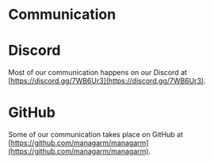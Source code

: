 # Communication

# Discord
Most of our communication happens on our Discord at [https://discord.gg/7WB6Ur3](https://discord.gg/7WB6Ur3).

# GitHub
Some of our communication takes place on GitHub at [https://github.com/managarm/managarm](https://github.com/managarm/managarm).
